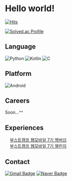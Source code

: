 # Hello world!
[![Hits](https://hits.seeyoufarm.com/api/count/incr/badge.svg?url=https%3A%2F%2Fgithub.com%2Fswjw13&count_bg=%23A33B39&title_bg=%23FF0000&icon=&icon_color=%23E7E7E7&title=hits&edge_flat=false)](https://hits.seeyoufarm.com)

[![Solved.ac Profile](http://mazassumnida.wtf/api/v2/generate_badge?boj=swjw13)](https://solved.ac/swjw13/)

## Language
![Python](https://img.shields.io/badge/Python-3776AB.svg?&style=for-the-badge&logo=Python&logoColor=white)
![Kotlin](https://img.shields.io/badge/Kotlin-7F52FF.svg?&style=for-the-badge&logo=Kotlin&logoColor=white)
![C](https://img.shields.io/badge/C-A8B9CC.svg?&style=for-the-badge&logo=C&logoColor=white)

## Platform
![Android](https://img.shields.io/badge/Android-3DDC84.svg?&style=for-the-badge&logo=Android&logoColor=white)

## Careers
Soon...^^ </br>

## Experiences
<a href="https://boostcamp.connect.or.kr/">
  <img src="https://user-images.githubusercontent.com/39405316/186857877-b1b4c4e2-5e83-433e-922b-73c61dbdf992.png" width="16">부스트캠프 웹모바일 7기 멤버십
<a>
<br/>
<a href="https://boostcamp.connect.or.kr/">
  <img src="https://user-images.githubusercontent.com/39405316/186857877-b1b4c4e2-5e83-433e-922b-73c61dbdf992.png" width="16">부스트캠프 웹모바일 7기 챌린지 
<a>
  
## Contact
[![Gmail Badge](https://img.shields.io/badge/Gmail-d14836?style=flat-square&logo=Gmail&logoColor=white&link=mailto:swjw13@gmail.com)](mailto:swjw13@gmail.com)
[![Naver Badge](https://img.shields.io/badge/Naver-03C75A?style=flat-square&logo=Naver&logoColor=white&link=mailto:swjw1110@naver.com)](mailto:swjw1110@naver.com)
